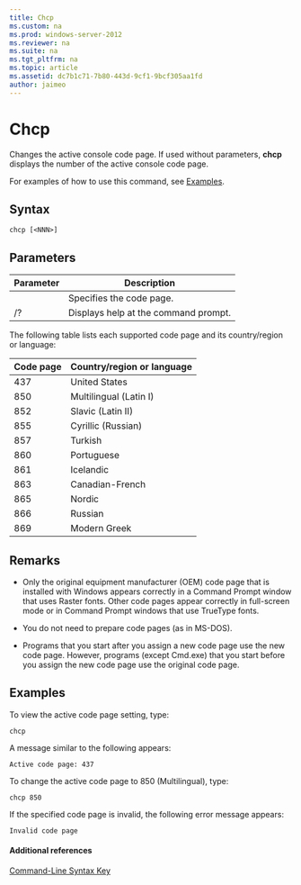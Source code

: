 ```yaml
---
title: Chcp
ms.custom: na
ms.prod: windows-server-2012
ms.reviewer: na
ms.suite: na
ms.tgt_pltfrm: na
ms.topic: article
ms.assetid: dc7b1c71-7b80-443d-9cf1-9bcf305aa1fd
author: jaimeo
---
```

# Chcp
Changes the active console code page. If used without parameters, **chcp** displays the number of the active console code page.  
  
For examples of how to use this command, see [Examples](#BKMK_examples).  
  
## Syntax  
  
```  
chcp [<NNN>]  
```  
  
## Parameters  
  
|Parameter|Description|  
|-------------|---------------|  
|<NNN>|Specifies the code page.|  
|\/?|Displays help at the command prompt.|  
  
The following table lists each supported code page and its country\/region or language:  
  
|Code page|Country\/region or language|  
|-------------|-------------------------------|  
|437|United States|  
|850|Multilingual \(Latin I\)|  
|852|Slavic \(Latin II\)|  
|855|Cyrillic \(Russian\)|  
|857|Turkish|  
|860|Portuguese|  
|861|Icelandic|  
|863|Canadian\-French|  
|865|Nordic|  
|866|Russian|  
|869|Modern Greek|  
  
## Remarks  
  
-   Only the original equipment manufacturer \(OEM\) code page that is installed with Windows appears correctly in a Command Prompt window that uses Raster fonts. Other code pages appear correctly in full\-screen mode or in Command Prompt windows that use TrueType fonts.  
  
-   You do not need to prepare code pages \(as in MS\-DOS\).  
  
-   Programs that you start after you assign a new code page use the new code page. However, programs \(except Cmd.exe\) that you start before you assign the new code page use the original code page.  
  
## <a name="BKMK_examples"></a>Examples  
To view the active code page setting, type:  
  
```  
chcp  
```  
  
A message similar to the following appears:  
  
`Active code page: 437`  
  
To change the active code page to 850 \(Multilingual\), type:  
  
```  
chcp 850  
```  
  
If the specified code page is invalid, the following error message appears:  
  
`Invalid code page`  
  
#### Additional references  
[Command-Line Syntax Key](../Topic/Command-Line-Syntax-Key.md)  
  
